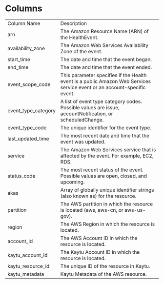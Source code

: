 # Columns  

<table>
	<tr><td>Column Name</td><td>Description</td></tr>
	<tr><td>arn</td><td>The Amazon Resource Name (ARN) of the HealthEvent.</td></tr>
	<tr><td>availability_zone</td><td>The Amazon Web Services Availability Zone of the event.</td></tr>
	<tr><td>start_time</td><td>The date and time that the event began.</td></tr>
	<tr><td>end_time</td><td>The date and time that the event ended.</td></tr>
	<tr><td>event_scope_code</td><td>This parameter specifies if the Health event is a public Amazon Web Services service event or an account-specific event.</td></tr>
	<tr><td>event_type_category</td><td>A list of event type category codes. Possible values are issue, accountNotification, or scheduledChange.</td></tr>
	<tr><td>event_type_code</td><td>The unique identifier for the event type.</td></tr>
	<tr><td>last_updated_time</td><td>The most recent date and time that the event was updated.</td></tr>
	<tr><td>service</td><td>The Amazon Web Services service that is affected by the event. For example, EC2, RDS.</td></tr>
	<tr><td>status_code</td><td>The most recent status of the event. Possible values are open, closed, and upcoming.</td></tr>
	<tr><td>akas</td><td>Array of globally unique identifier strings (also known as) for the resource.</td></tr>
	<tr><td>partition</td><td>The AWS partition in which the resource is located (aws, aws-cn, or aws-us-gov).</td></tr>
	<tr><td>region</td><td>The AWS Region in which the resource is located.</td></tr>
	<tr><td>account_id</td><td>The AWS Account ID in which the resource is located.</td></tr>
	<tr><td>kaytu_account_id</td><td>The Kaytu Account ID in which the resource is located.</td></tr>
	<tr><td>kaytu_resource_id</td><td>The unique ID of the resource in Kaytu.</td></tr>
	<tr><td>kaytu_metadata</td><td>Kaytu Metadata of the AWS resource.</td></tr>
</table>
